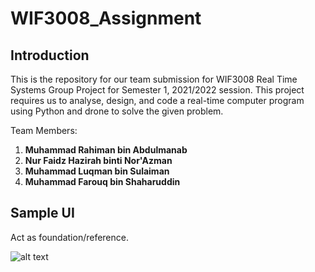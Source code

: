 # WIF3008_Assignment

## Introduction

This is the repository for our team submission for WIF3008 Real Time Systems Group Project for Semester 1, 2021/2022 session. This project requires us to analyse, design, and code a real-time computer program using Python and drone to solve the given problem.

Team Members:
1. **Muhammad Rahiman bin Abdulmanab**
2. **Nur Faidz Hazirah binti Nor'Azman**
3. **Muhammad Luqman bin Sulaiman**
4. **Muhammad Farouq bin Shaharuddin**
   
## Sample UI

Act as foundation/reference.

![alt text](https://imgur.com/TnSJqtg.png)


